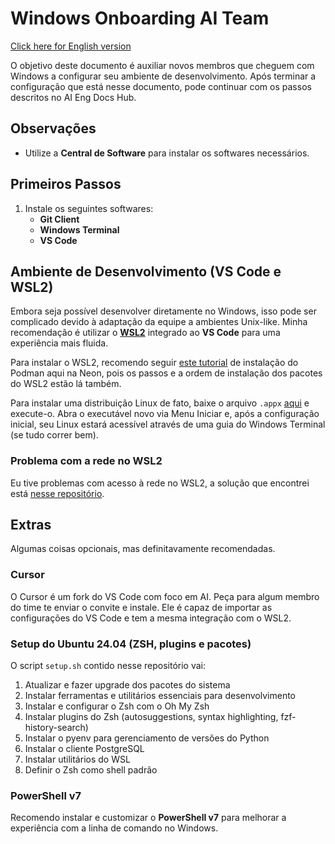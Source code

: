 # Windows Onboarding AI Team

[Click here for English version](README.en.md)

O objetivo deste documento é auxiliar novos membros que cheguem com Windows a configurar seu ambiente de desenvolvimento. Após terminar a configuração que está nesse documento, pode continuar com os passos descritos no AI Eng Docs Hub.

## Observações
- Utilize a **Central de Software** para instalar os softwares necessários.

## Primeiros Passos
1. Instale os seguintes softwares:
   - **Git Client**
   - **Windows Terminal**
   - **VS Code**

## Ambiente de Desenvolvimento (VS Code e WSL2)
Embora seja possível desenvolver diretamente no Windows, isso pode ser complicado devido à adaptação da equipe a ambientes Unix-like. Minha recomendação é utilizar o **[WSL2](https://learn.microsoft.com/pt-br/windows/wsl/install)** integrado ao **VS Code** para uma experiência mais fluida.

Para instalar o WSL2, recomendo seguir [este tutorial](https://drive.google.com/file/d/1-RrB01Yrr5svAGy0sPaRNa4L34dralqc/view) de instalação do Podman aqui na Neon, pois os passos e a ordem de instalação dos pacotes do WSL2 estão lá também.

Para instalar uma distribuição Linux de fato, baixe o arquivo `.appx` [aqui](https://learn.microsoft.com/pt-br/windows/wsl/install-manual#downloading-distributions) e execute-o. Abra o executável novo via Menu Iniciar e, após a configuração inicial, seu Linux estará acessível através de uma guia do Windows Terminal (se tudo correr bem).

### Problema com a rede no WSL2
Eu tive problemas com acesso à rede no WSL2, a solução que encontrei está [nesse repositório](https://github.com/joaooliveira-neon/WSL2-network-fix).

## Extras
Algumas coisas opcionais, mas definitavamente recomendadas.

### Cursor
O Cursor é um fork do VS Code com foco em AI. Peça para algum membro do time te enviar o convite e instale. Ele é capaz de importar as configurações do VS Code e tem a mesma integração com o WSL2.

### Setup do Ubuntu 24.04 (ZSH, plugins e pacotes)
O script `setup.sh` contido nesse repositório vai:
1. Atualizar e fazer upgrade dos pacotes do sistema
2. Instalar ferramentas e utilitários essenciais para desenvolvimento
3. Instalar e configurar o Zsh com o Oh My Zsh
4. Instalar plugins do Zsh (autosuggestions, syntax highlighting, fzf-history-search)
5. Instalar o pyenv para gerenciamento de versões do Python
6. Instalar o cliente PostgreSQL
7. Instalar utilitários do WSL
8. Definir o Zsh como shell padrão

### PowerShell v7
Recomendo instalar e customizar o **PowerShell v7** para melhorar a experiência com a linha de comando no Windows.
